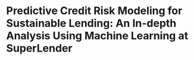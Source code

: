 # Predictive Credit Risk Modeling for Sustainable Lending: An In-depth Analysis Using Machine Learning at SuperLender
